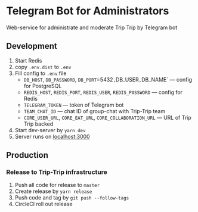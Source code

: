 # Telegram Bot for Administrators

Web-service for administrate and moderate Trip Trip by Telegram bot

## Development

1. Start Redis
2. copy `.env.dist` to `.env`
3. Fill config to `.env` file
   - `DB_HOST`, `DB_PASSWORD`, `DB_PORT`=5432`,`DB_USER`,`DB_NAME` — config for PostgreSQL
   - `REDIS_HOST`, `REDIS_PORT`, `REDIS_USER`, `REDIS_PASSWORD` — config for Redis
   - `TELEGRAM_TOKEN` — token of Telegram bot
   - `TEAM_CHAT_ID` — chat ID of group-chat with Trip-Trip team
   - `CORE_USER_URL`, `CORE_EAT_URL`, `CORE_COLLABORATION_URL` — URL of Trip Trip backed
4. Start dev-server by `yarn dev`
5. Server runs on [localhost:3000](http://localhost:3000/docs)

## Production

### Release to Trip-Trip infrastructure

1. Push all code for release to `master`
2. Create release by `yarn release`
3. Push code and tag by `git push --follow-tags`
4. CircleCI roll out release
